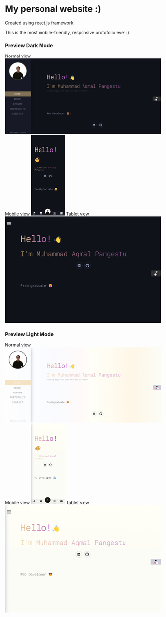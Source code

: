 # My personal website :)

Created using react.js framework.

This is the most mobile-friendly, responsive protofolio ever :)

### Preview Dark Mode

Normal view
![alt text](https://github.com/maqmal/Portofolio/blob/main/preview/normal%20dark.png)
Mobile view
<img src="https://github.com/maqmal/Portofolio/blob/main/preview/mobile%20dark.jpg" width="110">
Tablet view
![alt text](https://github.com/maqmal/Portofolio/blob/main/preview/tablet%20dark.png)

### Preview Light Mode

Normal view
![alt text](https://github.com/maqmal/Portofolio/blob/main/preview/normal%20light.png)
Mobile view
<img src="https://github.com/maqmal/Portofolio/blob/main/preview/mobil%20light.jpg" width="110">
Tablet view
![alt text](https://github.com/maqmal/Portofolio/blob/main/preview/tablet%20light.png)
